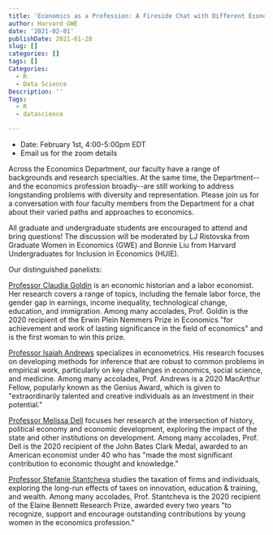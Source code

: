 ```yaml
---
title: 'Economics as a Profession: A Fireside Chat with Different Economists'
author: Harvard GWE
date: '2021-02-01'
publishDate: 2021-01-28
slug: []
categories: []
tags: []
Categories:
  - R
  - Data Science
Description: ''
Tags:
  - R
  - datascience

---
```




- Date: February 1st, 4:00-5:00pm EDT 
- Email us for the zoom details 

Across the Economics Department, our faculty have a range of backgrounds and research specialties. At the same time, the Department--and the economics profession broadly--are still working to address longstanding problems with diversity and representation. Please join us for a conversation with four faculty members from the Department for a chat about their varied paths and approaches to economics.


All graduate and undergraduate students are encouraged to attend and bring questions!  The discussion will be moderated by LJ Ristovska from Graduate Women in Economics (GWE) and Bonnie Liu from Harvard Undergraduates for Inclusion in Economics (HUIE).


Our distinguished panelists:


[Professor Claudia Goldin](https://scholar.harvard.edu/goldin/home) is an economic historian and a labor economist. Her research covers a range of topics, including the female labor force, the gender gap in earnings, income inequality, technological change, education, and immigration. Among many accolades, Prof. Goldin is the 2020 recipient of the Erwin Plein Nemmers Prize in Economics "for achievement and work of lasting significance in the field of economics" and is the first woman to win this prize.

 

[Professor Isaiah Andrews](https://scholar.harvard.edu/iandrews/home) specializes in econometrics.  His research focuses on developing methods for inference that are robust to common problems in empirical work, particularly on key challenges in economics, social science, and medicine.  Among many accolades, Prof. Andrews is a 2020 MacArthur Fellow, popularly known as the Genius Award, which is given to "extraordinarily talented and creative individuals as an investment in their potential." 

 

[Professor Melissa Dell](https://scholar.harvard.edu/dell/home) focuses her research at the intersection of history, political economy and economic development, exploring the impact of the state and other institutions on development.  Among many accolades, Prof. Dell is the 2020 recipient of the John Bates Clark Medal, awarded to an American economist under 40 who has "made the most significant contribution to economic thought and knowledge."

 

[Professor Stefanie Stantcheva](https://scholar.harvard.edu/stantcheva/home) studies the taxation of firms and individuals, exploring the long-run effects of taxes on innovation, education & training, and wealth.  Among many accolades, Prof. Stantcheva is the 2020 recipient of the Elaine Bennett Research Prize, awarded every two years "to recognize, support and encourage outstanding contributions by young women in the economics profession."

